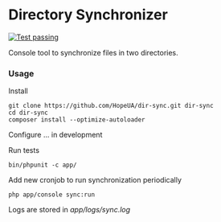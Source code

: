 Directory Synchronizer
======================

[![Test passing](https://travis-ci.org/HopeUA/dir-sync.svg?branch=master)](https://travis-ci.org/HopeUA/dir-sync)

Console tool to synchronize files in two directories.

### Usage
Install

    git clone https://github.com/HopeUA/dir-sync.git dir-sync
    cd dir-sync
    composer install --optimize-autoloader

Configure
... in development

Run tests

    bin/phpunit -c app/
    
Add new cronjob to run synchronization periodically

    php app/console sync:run
    
Logs are stored in *app/logs/sync.log*

